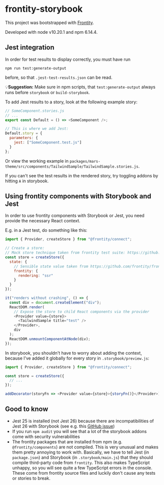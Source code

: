 # frontity-storybook

This project was bootstrapped with [Frontity](https://frontity.org/).

Developed with node v10.20.1 and npm 6.14.4.

## Jest integration

In order for test results to display correctly, you must have run

```
npm run test:generate-output
```

before, so that `.jest-test-results.json` can be read.

💡**Suggestion:** Make sure in npm scripts, that `test:generate-output` always runs before `storybook` or `build-storybook`.

To add Jest results to a story, look at the following example story:

```js
// SomeComponent.stories.js
// ...
export const Default = () => <SomeComponent />;

// This is where we add Jest:
Default.story = {
  parameters: {
    jest: ["SomeComponent.test.js"]
  }
};
```

Or view the working example in `packages/mars-theme/src/components/TailwindSample/TailwindSample.stories.js`.

If you can't see the test results in the rendered story, try toggling addons by hitting `A` in storybook.

## Using frontity components with Storybook and Jest

In order to use frontity components with Storybook or Jest, you need provide the necessary React context.

E.g. in a Jest test, do something like this:

```js
import { Provider, createStore } from "@frontity/connect";

// Create a store:
// Mock store technique taken from frontity test suite: https://github.com/frontity/frontity/blob/83c5eadb4dffc6275fe4d93b8d379c21449a2727/packages/connect/src/__tests__/connect.tests.jsx#L11
const store = createStore({
  state: {
    // Sensible state value taken from https://github.com/frontity/frontity/blob/83c5eadb4dffc6275fe4d93b8d379c21449a2727/packages/components/__tests__/image.jsdom.tests.tsx#L57
    frontity: {
      rendering: "ssr"
    }
  }
});

it("renders without crashing", () => {
  const div = document.createElement("div");
  ReactDOM.render(
    // Expose the store to child React components via the provider
    <Provider value={store}>
      <TailwindSample title="test" />
    </Provider>,
    div
  );
  ReactDOM.unmountComponentAtNode(div);
});
```

In storybook, you shouldn't have to worry about adding the context, because I've added it globally for every story in `.storybook/preview.js`:

```js
import { Provider, createStore } from "@frontity/connect";

const store = createStore({
  // ...
});

addDecorator(storyFn => <Provider value={store}>{storyFn()}</Provider>);
```

## Good to know

- Jest 25 is installed (not Jest 26) because there are incompatibilities of Jest 26 with Storybook (see e.g. this [GitHub issue](https://github.com/storybookjs/storybook/issues/10631))
- If you run `npm audit` you will see that a lot of the storybook addons come with security vulnerabilities
- The frontity packages that are installed from npm (e.g. `@frontity/components`) are not compiled. This is very unusual and makes them pretty annoying to work with. Basically, we have to tell Jest (in `package.json`) and Storybook (in `.storybook/main.js`) that they should compile third-party code from `frontity`. This also makes TypeScript unhappy, so you will see quite a few TypeScript errors in the console. These come from frontity source files and luckily don't cause any tests or stories to break.
